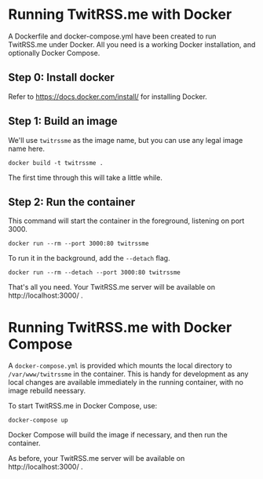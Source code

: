 # Running TwitRSS.me with Docker

A Dockerfile and docker-compose.yml have been created to run TwitRSS.me under Docker. All you need is a working Docker installation, and optionally Docker Compose.

## Step 0: Install docker

Refer to https://docs.docker.com/install/ for installing Docker.

## Step 1: Build an image

We'll use `twitrssme` as the image name, but you can use any legal image name here.

  `docker build -t twitrssme .`

The first time through this will take a little while.

## Step 2: Run the container

This command will start the container in the foreground, listening on port 3000.

  `docker run --rm --port 3000:80 twitrssme`

To run it in the background, add the `--detach` flag.

  `docker run --rm --detach --port 3000:80 twitrssme`

That's all you need. Your TwitRSS.me server will be available on http://localhost:3000/ .

# Running TwitRSS.me with Docker Compose

A `docker-compose.yml` is provided which mounts the local directory to `/var/www/twitrssme` in the container. This is handy for development as any local changes are available immediately in the running container, with no image rebuild neessary.

To start TwitRSS.me in Docker Compose, use:

  `docker-compose up`

Docker Compose will build the image if necessary, and then run the container.

As before, your TwitRSS.me server will be available on http://localhost:3000/ .
